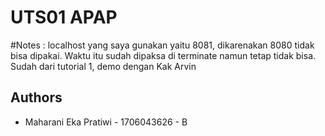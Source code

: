 # UTS01 APAP

#Notes : 
localhost yang saya gunakan yaitu 8081, dikarenakan 8080 tidak bisa dipakai. Waktu itu sudah dipaksa di terminate
namun tetap tidak bisa. Sudah dari tutorial 1, demo dengan Kak Arvin

## Authors
* Maharani Eka Pratiwi - 1706043626 - B